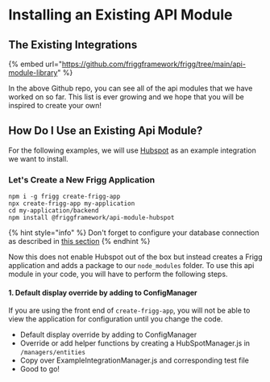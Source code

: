# Installing an Existing API Module

## The Existing Integrations

{% embed url="https://github.com/friggframework/frigg/tree/main/api-module-library" %}

In the above Github repo, you can see all of the api modules that we have worked on so far. This list is ever growing and we hope that you will be inspired to create your own!&#x20;

## How Do I Use an Existing Api Module?

For the following examples, we will use [Hubspot](https://developers.hubspot.com/docs/api/overview) as an example integration we want to install.

### Let's Create a New Frigg Application

```
npm i -g frigg create-frigg-app
npx create-frigg-app my-application
cd my-application/backend
npm install @friggframework/api-module-hubspot
```

{% hint style="info" %}
Don't forget to configure your database connection as described in [this section](../../../api-module-library/module-list/hubspot/configuration.md)
{% endhint %}

Now this does not enable Hubspot out of the box but instead creates a Frigg application and adds a package to our `node_modules` folder. To use this api module in your code, you will have to perform the following steps.

#### 1. Default display override by adding to ConfigManager

If you are using the front end of `create-frigg-app`, you will not be able to view the application for configuration until you change the code.



* Default display override by adding to ConfigManager
* Override or add helper functions by creating a HubSpotManager.js in `/managers/entities`
* Copy over ExampleIntegrationManager.js and corresponding test file
* Good to go!

